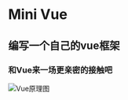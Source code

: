 # Mini Vue
## 编写一个自己的vue框架
### 和Vue来一场更亲密的接触吧
![Vue原理图](https://super-1257398419.cos.ap-chengdu.myqcloud.com/%E5%B0%8F%E7%A8%8B%E5%BA%8F/pages/%E5%8E%9F%E7%90%86%E5%9B%BE.png)
